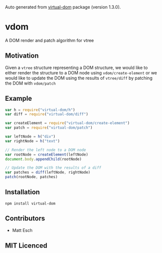 Auto generated from [virtual-dom](https://github.com/Matt-Esch/virtual-dom) package (version 1.3.0).

# vdom

A DOM render and patch algorithm for vtree

## Motivation

Given a `vtree` structure representing a DOM structure, we would like to either
render the structure to a DOM node using `vdom/create-element` or we would like
to update the DOM using the results of `vtree/diff` by patching the DOM with
`vdom/patch`

## Example

```js
var h = require("virtual-dom/h")
var diff = require("virtual-dom/diff")

var createElement = require("virtual-dom/create-element")
var patch = require("virtual-dom/patch")

var leftNode = h("div")
var rightNode = h("text")

// Render the left node to a DOM node
var rootNode = createElement(leftNode)
document.body.appendChild(rootNode)

// Update the DOM with the results of a diff
var patches = diff(leftNode, rightNode)
patch(rootNode, patches)
```

## Installation

`npm install virtual-dom`

## Contributors

 - Matt Esch

## MIT Licenced
